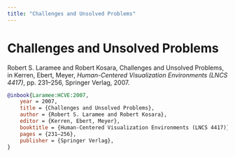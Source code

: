 ```yaml
---
title: "Challenges and Unsolved Problems"
---
```


# Challenges and Unsolved Problems

Robert S. Laramee and Robert Kosara, Challenges and Unsolved Problems, in Kerren, Ebert, Meyer, _Human-Centered Visualization Environments (LNCS 4417)_, pp. 231–256, Springer Verlag, 2007.


```bibtex
@inbook{Laramee:HCVE:2007,
	year = 2007,
	title = {Challenges and Unsolved Problems},
	author = {Robert S. Laramee and Robert Kosara},
	editor = {Kerren, Ebert, Meyer},
	booktitle = {Human-Centered Visualization Environments (LNCS 4417)},
	pages = {231–256},
	publisher = {Springer Verlag},
}
```

